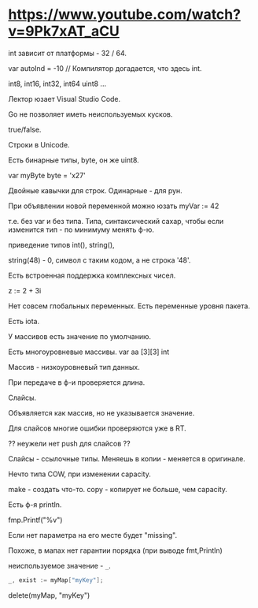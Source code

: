 # https://www.youtube.com/watch?v=9Pk7xAT_aCU

int зависит от платформы - 32 / 64.

var autoInd = -10 // Компилятор догадается, что здесь int.

int8, int16, int32, int64
uint8 ...

Лектор юзает Visual Studio Code.

Go не позволяет иметь неиспользуемых кусков.

true/false.

Строки в Unicode.

Есть бинарные типы, byte, он же uint8.

var myByte byte = 'x27'

Двойные кавычки для строк. Одинарные - для рун.


При объявлении новой переменной можно юзать
myVar := 42

т.е. без var и без типа.
Типа, синтаксический сахар, чтобы если изменится тип - по минимуму менять ф-ю.

приведение типов int(), string(), 

string(48) - 0, символ с таким кодом, а не строка '48'.

Есть встроенная поддержка комплексных чисел.

z := 2 + 3i

Нет совсем глобальных переменных. Есть переменные уровня пакета.

Есть iota.

У массивов есть значение по умолчанию.

Есть многоуровневые массивы.
var aa [3][3] int

Массив - низкоуровневый тип данных.

При передаче в ф-и проверяется длина.

Слайсы.

Объявляется как массив, но не указывается значение.

Для слайсов многие ошибки проверяются уже в RT.

?? неужели нет push для слайсов ??

Слайсы - ссылочные типы. Меняешь в копии - меняется в оригинале.

Нечто типа COW, при изменении capacity.

make - создать что-то.
copy - копирует не больше, чем capacity.

Есть ф-я println.

fmp.Printf("%v")

Если нет параметра на его месте будет "missing".

Похоже, в мапах нет гарантии порядка (при выводе fmt,Println)

неиспользуемое значение - `_`.

```go
_, exist := myMap["myKey"];
```

delete(myMap, "myKey")






